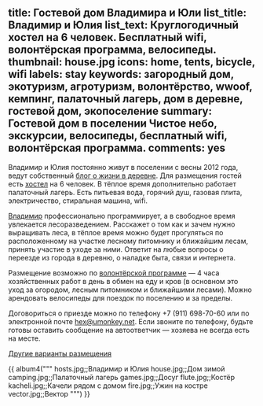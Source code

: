 title: Гостевой дом Владимира и Юли
list_title: Владимир и Юлия
list_text: Круглогодичный хостел на 6 человек.  Бесплатный wifi, волонтёрская программа, велосипеды.
thumbnail: house.jpg
icons: home, tents, bicycle, wifi
labels: stay
keywords: загородный дом, экотуризм, агротуризм, волонтёрство, wwoof, кемпинг, палаточный лагерь, дом в деревне, гостевой дом, экопоселение
summary: Гостевой дом в поселении Чистое небо, экскурсии, велосипеды, бесплатный wifi, волонтёрская программа.
comments: yes
---

Владимир и Юлия постоянно живут в поселении с весны 2012 года, ведут собственный [блог о жизни в деревне](https://land.umonkey.net/).  Для размещения гостей есть [хостел](https://land.umonkey.net/senoval/) на 6 человек.  В тёплое время дополнительно работает палаточный лагерь.  Есть питьевая вода, горячий душ, газовая плита, электричество, стиральная машина, wifi.

[Владимир](/residents/vladimir/) профессионально программирует, а в свободное время увлекается лесоразведением.  Расскажет о том как и зачем нужно выращивать леса, в тёплое время можно будет прогуляться по расположенному на участке лесному питомнику и ближайшим лесам, принять участие в уходе за ними.  Ответит на любые вопросы о переезде из города в деревню, о наладке быта, связи и интернета.

Размещение возможно по [волонтёрской программе](https://land.umonkey.net/volunteer/) — 4 часа хозяйственных работ в день в обмен на еду и кров (в основном это уход за огородом, лесным питомником и ближайшими лесами).  Можно арендовать велосипеды для поездок по поселению и за пределы.

Договориться о приезде можно по телефону +7 (911) 698-70-60 или по электронной почте <hex@umonkey.net>.  Если звоните по телефону, будьте готовы оставить сообщение на автоответчик — хозяева не всегда есть на месте.

[Другие варианты размещения](/stay/)

{{ album4("""
hosts.jpg;;Владимир и Юлия
house.jpg;;Дом зимой
camping.jpg;;Палаточный лагерь
games.jpg;;Досуг
flute.jpg;;Костёр
kacheli.jpg;;Качели рядом с домом
fire.jpg;;Ужин на костре
vector.jpg;;Вектор
""") }}
